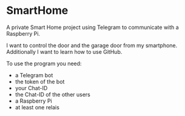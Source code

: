 # SmartHome
A private Smart Home project using Telegram to communicate with a Raspberry Pi.

I want to control the door and the garage door from my smartphone.
Additionally I want to learn how to use GitHub.

To use the program you need:
- a Telegram bot
- the token of the bot
- your Chat-ID
- the Chat-ID of the other users
- a Raspberry Pi
- at least one relais
